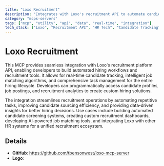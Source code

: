 ```yaml
---
title: "Loxo Recruitment"
description: "Integrates with Loxo's recruitment API to automate candidate tracking, job matching, and hiring task management."
category: "mcps-servers"
tags: ["mcp", "utility", "api", "data", "real-time", "integration"]
tech_stack: ["Loxo", "Recruitment API", "HR Tech", "Candidate Tracking", "Job Matching"]
---
```


# Loxo Recruitment

This MCP provides seamless integration with Loxo's recruitment platform API, enabling developers to build automated hiring workflows and recruitment tools. It allows for real-time candidate tracking, intelligent job matching algorithms, and comprehensive task management for the entire hiring lifecycle. Developers can programmatically access candidate profiles, job postings, and recruitment analytics to create custom hiring solutions.

The integration streamlines recruitment operations by automating repetitive tasks, improving candidate sourcing efficiency, and providing data-driven insights for better hiring decisions. Use cases include building automated candidate screening systems, creating custom recruitment dashboards, developing AI-powered job matching tools, and integrating Loxo with other HR systems for a unified recruitment ecosystem.

## Details

- **GitHub**: https://github.com/tbensonwest/loxo-mcp-server
- **Logo**: 
